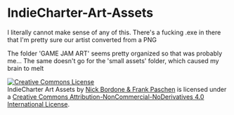 # IndieCharter-Art-Assets

I literally cannot make sense of any of this.
There's a fucking .exe in there that I'm pretty sure our artist converted from a PNG

The folder 'GAME JAM ART' seems pretty organized so that was probably me... The same doesn't go for the 'small assets' folder, which caused my brain to melt

<a rel="license" href="http://creativecommons.org/licenses/by-nc-nd/4.0/"><img alt="Creative Commons License" style="border-width:0" src="https://i.creativecommons.org/l/by-nc-nd/4.0/88x31.png" /></a><br /><span xmlns:dct="http://purl.org/dc/terms/" href="http://purl.org/dc/dcmitype/StillImage" property="dct:title" rel="dct:type">IndieCharter Art Assets</span> by <a xmlns:cc="http://creativecommons.org/ns#" href="http://github.com/frankpaschen99" property="cc:attributionName" rel="cc:attributionURL">Nick Bordone & Frank Paschen</a> is licensed under a <a rel="license" href="http://creativecommons.org/licenses/by-nc-nd/4.0/">Creative Commons Attribution-NonCommercial-NoDerivatives 4.0 International License</a>.
